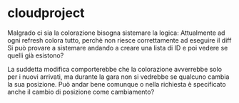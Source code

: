 # cloudproject


Malgrado ci sia la colorazione bisogna sistemare la logica:
Attualmente ad ogni refresh colora tutto, perchè non riesce correttamente ad eseguire il diff
Si può provare a sistemare andando a creare una lista di ID e poi vedere se quelli già esistono?

La suddetta modifica comporterebbe che la colorazione avverrebbe solo per i nuovi arrivati,
ma durante la gara non si vedrebbe se qualcuno cambia la sua posizione.
Può andar bene comunque o nella richiesta è specificato anche il cambio di posizione come cambiamento?